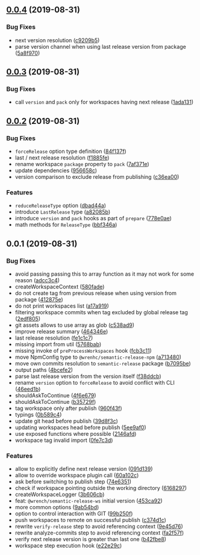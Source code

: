 ## [0.0.4](https://github.com/gavar/wrench/compare/v/semantic-release-ws/0.0.3...v/semantic-release-ws/0.0.4) (2019-08-31)


### Bug Fixes

* next version resolution ([c9209b5](https://github.com/gavar/wrench/commit/c9209b5))
* parse version channel when using last release version from package ([5a8f970](https://github.com/gavar/wrench/commit/5a8f970))



## [0.0.3](https://github.com/gavar/wrench/compare/v/semantic-release-ws/0.0.2...v/semantic-release-ws/0.0.3) (2019-08-31)


### Bug Fixes

* call `version` and `pack` only for workspaces having next release ([1ada131](https://github.com/gavar/wrench/commit/1ada131))



## [0.0.2](https://github.com/gavar/wrench/compare/v/semantic-release-ws/0.0.1...v/semantic-release-ws/0.0.2) (2019-08-31)


### Bug Fixes

* `forceRelease` option type definition ([84f137f](https://github.com/gavar/wrench/commit/84f137f))
* last / next release resolution ([f1885fe](https://github.com/gavar/wrench/commit/f1885fe))
* rename workspace `package` property to `pack` ([7af371e](https://github.com/gavar/wrench/commit/7af371e))
* update dependencies ([956658c](https://github.com/gavar/wrench/commit/956658c))
* version comparison to exclude release from publishing ([c36ea00](https://github.com/gavar/wrench/commit/c36ea00))


### Features

* `reduceReleaseType` option ([dbad44a](https://github.com/gavar/wrench/commit/dbad44a))
* introduce `LastRelease` type ([a82085b](https://github.com/gavar/wrench/commit/a82085b))
* introduce `version` and `pack` hooks as part of `prepare` ([778e0ae](https://github.com/gavar/wrench/commit/778e0ae))
* math methods for `ReleaseType` ([bbf346a](https://github.com/gavar/wrench/commit/bbf346a))



## 0.0.1 (2019-08-31)


### Bug Fixes

* avoid passing passing this to array function as it may not work for some reason ([adcc3c4](https://github.com/gavar/wrench/commit/adcc3c4))
* createWorkspaceContext ([580fade](https://github.com/gavar/wrench/commit/580fade))
* do not create tag from previous release when using version from package ([412875e](https://github.com/gavar/wrench/commit/412875e))
* do not print workspaces list ([a17a919](https://github.com/gavar/wrench/commit/a17a919))
* filtering workspace commits when tag excluded by global release tag ([2edf805](https://github.com/gavar/wrench/commit/2edf805))
* git assets allows to use array as glob ([c538ad9](https://github.com/gavar/wrench/commit/c538ad9))
* improve release summary ([464346e](https://github.com/gavar/wrench/commit/464346e))
* last release resolution ([fe1c1c7](https://github.com/gavar/wrench/commit/fe1c1c7))
* missing import from util ([5768bab](https://github.com/gavar/wrench/commit/5768bab))
* missing invoke of `preProcessWorkspaces` hook ([fcb3c11](https://github.com/gavar/wrench/commit/fcb3c11))
* move NpmConfig type to `@wrenhc/semantic-release-npm` ([a713480](https://github.com/gavar/wrench/commit/a713480))
* move own commits resolution to `semantic-release` package ([b7095be](https://github.com/gavar/wrench/commit/b7095be))
* output paths ([4bcefe2](https://github.com/gavar/wrench/commit/4bcefe2))
* parse last release version from the version itself ([f38ddcb](https://github.com/gavar/wrench/commit/f38ddcb))
* rename `version` option to `forceRelease` to avoid conflict with CLI ([46eed1b](https://github.com/gavar/wrench/commit/46eed1b))
* shouldAskToContinue ([4f6e679](https://github.com/gavar/wrench/commit/4f6e679))
* shouldAskToContinue ([b35729f](https://github.com/gavar/wrench/commit/b35729f))
* tag workspace only after publish ([960f43f](https://github.com/gavar/wrench/commit/960f43f))
* typings ([0b589c4](https://github.com/gavar/wrench/commit/0b589c4))
* update git head before publish ([39d8f3c](https://github.com/gavar/wrench/commit/39d8f3c))
* updating workspaces head before publish ([5ee9af0](https://github.com/gavar/wrench/commit/5ee9af0))
* use exposed functions where possible ([2146afd](https://github.com/gavar/wrench/commit/2146afd))
* workspace tag invalid import ([0fe7c3d](https://github.com/gavar/wrench/commit/0fe7c3d))


### Features

* allow to explicitly define next release version ([091d139](https://github.com/gavar/wrench/commit/091d139))
* allow to override workspace plugin call ([60a102c](https://github.com/gavar/wrench/commit/60a102c))
* ask before switching to publish step ([74e6351](https://github.com/gavar/wrench/commit/74e6351))
* check if workspace pointing outside the working directory ([6168297](https://github.com/gavar/wrench/commit/6168297))
* createWorkspaceLogger ([3b606cb](https://github.com/gavar/wrench/commit/3b606cb))
* feat: `@wrench/semantic-release-ws` initial version ([453ca92](https://github.com/gavar/wrench/commit/453ca92))
* more common options ([9ab54bd](https://github.com/gavar/wrench/commit/9ab54bd))
* option to control interaction with GIT ([99b250f](https://github.com/gavar/wrench/commit/99b250f))
* push workspaces to remote on successful publish ([c374d1c](https://github.com/gavar/wrench/commit/c374d1c))
* rewrite `verify-release` step to avoid referencing context ([9e45d76](https://github.com/gavar/wrench/commit/9e45d76))
* rewrite analyze-commits step to avoid referencing context ([fa2f57f](https://github.com/gavar/wrench/commit/fa2f57f))
* verify next release version is greater than last one ([b42fbe8](https://github.com/gavar/wrench/commit/b42fbe8))
* workspace step execution hook ([e22e29c](https://github.com/gavar/wrench/commit/e22e29c))
